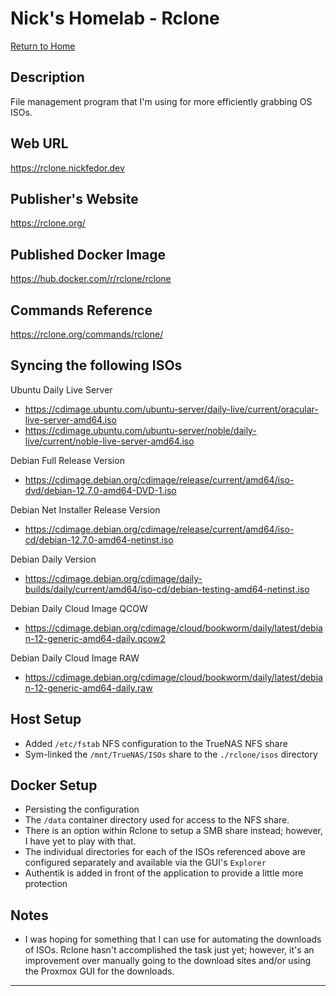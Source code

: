# Nick's Homelab - Rclone

[Return to Home](/README.md)

## Description
File management program that I'm using for more efficiently grabbing OS ISOs.

## Web URL

<https://rclone.nickfedor.dev>

## Publisher's Website
<https://rclone.org/>

## Published Docker Image
<https://hub.docker.com/r/rclone/rclone>

## Commands Reference
<https://rclone.org/commands/rclone/>

## Syncing the following ISOs
Ubuntu Daily Live Server

- <https://cdimage.ubuntu.com/ubuntu-server/daily-live/current/oracular-live-server-amd64.iso>  
- <https://cdimage.ubuntu.com/ubuntu-server/noble/daily-live/current/noble-live-server-amd64.iso>

Debian Full Release Version

- <https://cdimage.debian.org/cdimage/release/current/amd64/iso-dvd/debian-12.7.0-amd64-DVD-1.iso>

Debian Net Installer Release Version

- <https://cdimage.debian.org/cdimage/release/current/amd64/iso-cd/debian-12.7.0-amd64-netinst.iso>

Debian Daily Version

- <https://cdimage.debian.org/cdimage/daily-builds/daily/current/amd64/iso-cd/debian-testing-amd64-netinst.iso>

Debian Daily Cloud Image QCOW

- <https://cdimage.debian.org/cdimage/cloud/bookworm/daily/latest/debian-12-generic-amd64-daily.qcow2>

Debian Daily Cloud Image RAW

- <https://cdimage.debian.org/cdimage/cloud/bookworm/daily/latest/debian-12-generic-amd64-daily.raw>  

## Host Setup

- Added `/etc/fstab` NFS configuration to the TrueNAS NFS share
- Sym-linked the `/mnt/TrueNAS/ISOs` share to the `./rclone/isos` directory

## Docker Setup

- Persisting the configuration
- The `/data` container directory used for access to the NFS share.
- There is an option within Rclone to setup a SMB share instead; however, I have
  yet to play with that.
- The individual directories for each of the ISOs referenced above are
  configured separately and available via the GUI's `Explorer`
- Authentik is added in front of the application to provide a little more
  protection

## Notes

- I was hoping for something that I can use for automating the downloads of
  ISOs. Rclone hasn't accomplished the task just yet; however, it's an
  improvement over manually going to the download sites and/or using the Proxmox
  GUI for the downloads.
  
----------
